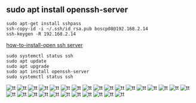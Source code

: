 



## sudo apt install openssh-server

````
sudo apt-get install sshpass
ssh-copy-id -i ~/.ssh/id_rsa.pub boscp08@192.168.2.14
ssh-keygen -R 192.168.2.14
````

[how-to-install-open ssh server](https://www.cyberciti.biz/faq/ubuntu-linux-install-openssh-server/)

````
sudo systemctl status ssh
sudo apt update
sudo apt upgrade
sudo apt install openssh-server
sudo systemctl status ssh

````

![tt](.//pictures/vmware_installatie_20201106_00.png)
![tt](.//pictures/vmware_installatie_20201106_01.png)
![tt](.//pictures/vmware_installatie_20201106_02.png)
![tt](.//pictures/vmware_installatie_20201106_03.png)
![tt](.//pictures/vmware_installatie_20201106_04.png)
![tt](.//pictures/vmware_installatie_20201106_05.png)
![tt](.//pictures/vmware_installatie_20201106_06.png)
![tt](.//pictures/vmware_installatie_20201106_07.png)
![tt](.//pictures/vmware_installatie_20201106_08.png)
![tt](.//pictures/vmware_installatie_20201106_09.png)
![tt](.//pictures/vmware_installatie_20201106_10.png)
![tt](.//pictures/vmware_installatie_20201106_11.png)
![tt](.//pictures/vmware_installatie_20201106_12.png)
![tt](.//pictures/vmware_installatie_20201106_13.png)
![tt](.//pictures/vmware_installatie_20201106_14.png)
![tt](.//pictures/vmware_installatie_20201106_15.png)
![tt](.//pictures/vmware_installatie_20201106_16.png)
![tt](.//pictures/vmware_installatie_20201106_17.png)
![tt](.//pictures/vmware_installatie_20201106_18.png)
![tt](.//pictures/vmware_installatie_20201106_19.png)
![tt](.//pictures/vmware_installatie_20201106_20.png)
![tt](.//pictures/vmware_installatie_20201106_21.png)
![tt](.//pictures/vmware_installatie_20201106_22.png)
![tt](.//pictures/vmware_installatie_20201106_23.png)
![tt](.//pictures/vmware_installatie_20201106_24.png)
![tt](.//pictures/vmware_installatie_20201106_25.png)
![tt](.//pictures/vmware_installatie_20201106_26.png)
![tt](.//pictures/vmware_installatie_20201106_27.png)
